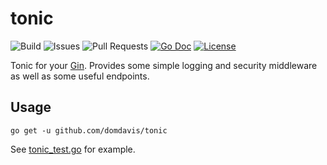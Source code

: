 # tonic

![Build](https://img.shields.io/github/actions/workflow/status/domdavis/tonic/build.yml)
![Issues](https://img.shields.io/github/issues/domdavis/tonic?style=plastic)
![Pull Requests](https://img.shields.io/github/issues-pr/domdavis/tonic?style=plastic)
[![Go Doc](http://img.shields.io/badge/godoc-reference-5272B4.svg?style=plastic)](http://godoc.org/bitbucket.org.idomdavis/tonic)
[![License](https://img.shields.io/badge/license-MIT-green?style=plastic)](https://opensource.org/licenses/MIT)

Tonic for your [Gin](https://gin-gonic.com). Provides some simple logging and
security middleware as well as some useful endpoints.

## Usage

```
go get -u github.com/domdavis/tonic
```

See [tonic_test.go]() for example.
